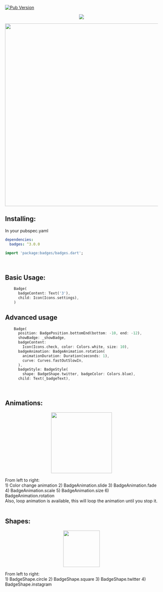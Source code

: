 [![Pub Version](https://img.shields.io/pub/v/badges?color=blueviolet)](https://pub.dev/packages/badges)


<p align="center">
  <img src="https://github.com/yako-dev/flutter_badges/blob/docs/readme/images/readme_header.png?raw=true">
</p>
<p align="center">
  <img src="https://github.com/yako-dev/flutter_badges/blob/docs/readme/images/showcase.gif?raw=true" height="600px">
</p>


## Installing:
In your pubspec.yaml
```yaml
dependencies:
  badges: ^3.0.0
```
```dart
import 'package:badges/badges.dart';
```
<br>

## Basic Usage:
```dart
    Badge(
      badgeContent: Text('3'),
      child: Icon(Icons.settings),
    )
```
## Advanced usage
```dart
    Badge(
      position: BadgePosition.bottomEnd(bottom: -10, end: -12),
      showBadge: _showBadge,
      badgeContent:
        Icon(Icons.check, color: Colors.white, size: 10),
      badgeAnimation: BadgeAnimation.rotation(
        animationDuration: Duration(seconds: 1),
        curve: Curves.fastOutSlowIn,
      ),
      badgeStyle: BadgeStyle(
        shape: BadgeShape.twitter, badgeColor: Colors.blue),
      child: Text(_badgeText),
```

<br>

## Animations:

<p align="center">
  <img src="https://github.com/yako-dev/flutter_badges/blob/docs/readme/images/badge_animations_preview.gif?raw=true" height="200px">
</p>
From left to right:<br>
1) Color change animation
2) BadgeAnimation.slide
3) BadgeAnimation.fade
4) BadgeAnimation.scale
5) BadgeAnimation.size
6) BadgeAnimation.rotation
<br>
Also, loop animation is available, this will loop the animation until you stop it.
<br><br>

## Shapes:

<p align="center">
  <img src="https://github.com/yako-dev/flutter_badges/blob/docs/readme/images/badge_shapes_preview.png?raw=true" height="120px">
</p>
From left to right:<br>
1) BadgeShape.circle
2) BadgeShape.square
3) BadgeShape.twitter
4) BadgeShape.instagram
<br>
